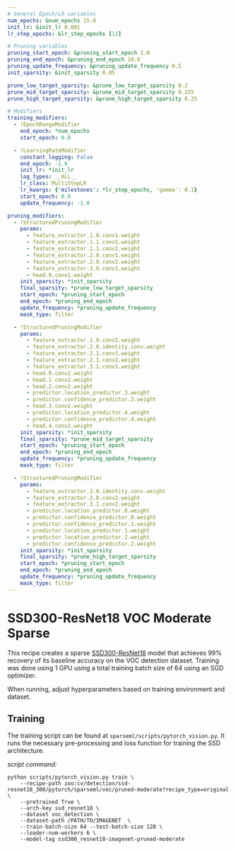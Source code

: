 ```yaml
---
# General Epoch/LR variables
num_epochs: &num_epochs 15.0
init_lr: &init_lr 0.001
lr_step_epochs: &lr_step_epochs [12]

# Pruning variables
pruning_start_epoch: &pruning_start_epoch 1.0
pruning_end_epoch: &pruning_end_epoch 10.0
pruning_update_frequency: &pruning_update_frequency 0.5
init_sparsity: &init_sparsity 0.05

prune_low_target_sparsity: &prune_low_target_sparsity 0.2
prune_mid_target_sparsity: &prune_mid_target_sparsity 0.225
prune_high_target_sparsity: &prune_high_target_sparsity 0.25

# Modifiers
training_modifiers:
  - !EpochRangeModifier
    end_epoch: *num_epochs
    start_epoch: 0.0

  - !LearningRateModifier
    constant_logging: False
    end_epoch: -1.0
    init_lr: *init_lr
    log_types: __ALL__
    lr_class: MultiStepLR
    lr_kwargs: {'milestones': *lr_step_epochs, 'gamma': 0.1}
    start_epoch: 0.0
    update_frequency: -1.0

pruning_modifiers:
  - !StructuredPruningModifier
    params:
      - feature_extractor.1.0.conv1.weight
      - feature_extractor.1.1.conv1.weight
      - feature_extractor.1.1.conv2.weight
      - feature_extractor.2.0.conv1.weight
      - feature_extractor.2.0.conv2.weight
      - feature_extractor.3.0.conv1.weight
      - head.0.conv1.weight
    init_sparsity: *init_sparsity
    final_sparsity: *prune_low_target_sparsity
    start_epoch: *pruning_start_epoch
    end_epoch: *pruning_end_epoch
    update_frequency: *pruning_update_frequency
    mask_type: filter

  - !StructuredPruningModifier
    params:
      - feature_extractor.1.0.conv2.weight
      - feature_extractor.2.0.identity.conv.weight
      - feature_extractor.2.1.conv1.weight
      - feature_extractor.2.1.conv2.weight
      - feature_extractor.3.1.conv1.weight
      - head.0.conv2.weight
      - head.1.conv2.weight
      - head.2.conv2.weight
      - predictor.location_predictor.3.weight
      - predictor.confidence_predictor.3.weight
      - head.3.conv2.weight
      - predictor.location_predictor.4.weight
      - predictor.confidence_predictor.4.weight
      - head.4.conv2.weight
    init_sparsity: *init_sparsity
    final_sparsity: *prune_mid_target_sparsity
    start_epoch: *pruning_start_epoch
    end_epoch: *pruning_end_epoch
    update_frequency: *pruning_update_frequency
    mask_type: filter

  - !StructuredPruningModifier
    params:
      - feature_extractor.3.0.identity.conv.weight
      - feature_extractor.3.0.conv2.weight
      - feature_extractor.3.1.conv2.weight
      - predictor.location_predictor.0.weight
      - predictor.confidence_predictor.0.weight
      - predictor.confidence_predictor.1.weight
      - predictor.location_predictor.1.weight
      - predictor.location_predictor.2.weight
      - predictor.confidence_predictor.2.weight
    init_sparsity: *init_sparsity
    final_sparsity: *prune_high_target_sparsity
    start_epoch: *pruning_start_epoch
    end_epoch: *pruning_end_epoch
    update_frequency: *pruning_update_frequency
    mask_type: filter
---
```


# SSD300-ResNet18 VOC Moderate Sparse

This recipe creates a sparse [SSD300-ResNet18](https://arxiv.org/abs/1512.02325) model that
achieves 99% recovery of its baseline accuracy on the VOC detection dataset.
Training was done using 1 GPU using a total training batch size of 64
using an SGD optimizer.

When running, adjust hyperparameters based on training environment and dataset.

## Training
The training script can be found at `sparseml/scripts/pytorch_vision.py`.
It runs the necessary pre-processing and loss function for training the SSD architecture.

*script command:*

```
python scripts/pytorch_vision.py train \
    --recipe-path zoo:cv/detection/ssd-resnet18_300/pytorch/sparseml/voc/pruned-moderate?recipe_type=original \
    --pretrained True \
    --arch-key ssd_resnet18 \
    --dataset voc_detection \
    --dataset-path /PATH/TO/IMAGENET  \
    --train-batch-size 64 --test-batch-size 128 \
    --loader-num-workers 6 \
    --model-tag ssd300_resnet18-imagenet-pruned-moderate
```